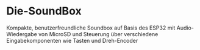 # Die-SoundBox
Kompakte, benutzerfreundliche Soundbox auf Basis des ESP32 mit Audio-Wiedergabe von MicroSD und Steuerung über verschiedene Eingabekomponenten wie Tasten und Dreh-Encoder

